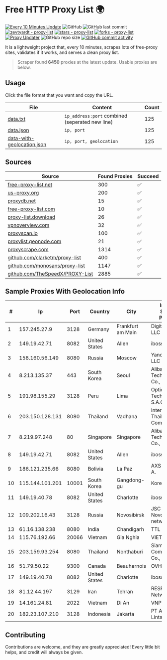 
# Free HTTP Proxy List 🌍

[![Every 10 Minutes Update](https://github.com/mertguvencli/http-proxy-list/actions/workflows/main.yml/badge.svg?branch=main)](https://github.com/mertguvencli/http-proxy-list/actions/workflows/main.yml)
![GitHub](https://img.shields.io/github/license/mertguvencli/http-proxy-list)
![GitHub last commit](https://img.shields.io/github/last-commit/mertguvencli/http-proxy-list)
[![zevtyardt - proxy-list](https://img.shields.io/static/v1?label=zevtyardt&message=proxy-list&color=blue&logo=github)](https://github.com/zevtyardt/proxy-list "Go to GitHub repo")
[![stars - proxy-list](https://img.shields.io/github/stars/zevtyardt/proxy-list?style=social)](https://github.com/zevtyardt/proxy-list)
[![forks - proxy-list](https://img.shields.io/github/forks/zevtyardt/proxy-list?style=social)](https://github.com/zevtyardt/proxy-list)
[![Proxy Updater](https://github.com/zevtyardt/proxy-list/workflows/Proxy%20Updater/badge.svg)](https://github.com/zevtyardt/proxy-list/actions?query=workflow:"Proxy+Updater")
![GitHub repo size](https://img.shields.io/github/repo-size/zevtyardt/proxy-list)
[![GitHub commit activity](https://img.shields.io/github/commit-activity/m/zevtyardt/proxy-list?logo=commits)](https://github.com/zevtyardt/proxy-list/commits/main)

It is a lightweight project that, every 10 minutes, scrapes lots of free-proxy sites, validates if it works, and serves a clean proxy list.

> Scraper found **6450** proxies at the latest update. Usable proxies are below.

## Usage

Click the file format that you want and copy the URL.

|File|Content|Count|
|----|-------|-----|
|[data.txt](https://raw.githubusercontent.com/mertguvencli/http-proxy-list/main/proxy-list/data.txt)|`ip_address:port` combined (seperated new line)|125|
|[data.json](https://raw.githubusercontent.com/mertguvencli/http-proxy-list/main/proxy-list/data.json)|`ip, port`|125|
|[data-with-geolocation.json](https://raw.githubusercontent.com/mertguvencli/http-proxy-list/main/proxy-list/data-with-geolocation.json)|`ip, port, geolocation`|125|

## Sources

|Source|Found Proxies|Succeed|
|------|-------------|-------|
|[free-proxy-list.net](https://free-proxy-list.net)|300|✅|
|[us-proxy.org](https://www.us-proxy.org)|200|✅|
|[proxydb.net](http://proxydb.net)|15|✅|
|[free-proxy-list.com](https://free-proxy-list.com/?page=&port=&type%5B%5D=http&type%5B%5D=https&up_time=0&search=Search)|10|✅|
|[proxy-list.download](https://www.proxy-list.download/HTTP)|26|✅|
|[vpnoverview.com](https://vpnoverview.com/privacy/anonymous-browsing/free-proxy-servers)|32|✅|
|[proxyscan.io](https://www.proxyscan.io)|100|✅|
|[proxylist.geonode.com](https://proxylist.geonode.com/api/proxy-list?limit=300&page=1&sort_by=lastChecked&sort_type=desc&protocols=http,https)|21|✅|
|[proxyscrape.com](https://api.proxyscrape.com/v2/?request=displayproxies&protocol=http&timeout=10000&country=all&ssl=all&anonymity=all)|1314|✅|
|[github.com/clarketm/proxy-list](https://raw.githubusercontent.com/clarketm/proxy-list/master/proxy-list-raw.txt)|400|✅|
|[github.com/monosans/proxy-list](https://raw.githubusercontent.com/monosans/proxy-list/main/proxies/http.txt)|1147|✅|
|[github.com/TheSpeedX/PROXY-List](https://raw.githubusercontent.com/TheSpeedX/PROXY-List/master/http.txt)|2885|✅|


## Sample Proxies With Geolocation Info

|#|Ip|Port|Country|City|Internet Service Provider|
|-|--|----|-------|----|-------------------------|
|1|157.245.27.9|3128|Germany|Frankfurt am Main|DigitalOcean, LLC|
|2|149.19.42.71|8082|United States|Allen|iboss, inc|
|3|158.160.56.149|8080|Russia|Moscow|Yandex.Cloud LLC|
|4|8.213.135.37|443|South Korea|Seoul|Alibaba (US) Technology Co., Ltd.|
|5|191.98.155.29|3128|Peru|Lima|Optical Technologies S.A.C.|
|6|203.150.128.131|8080|Thailand|Vadhana|Internet Thailand Company Ltd|
|7|8.219.97.248|80|Singapore|Singapore|Alibaba (US) Technology Co., Ltd.|
|8|149.19.42.71|8082|United States|Allen|iboss, inc|
|9|186.121.235.66|8080|Bolivia|La Paz|AXS Bolivia S. A.|
|10|115.144.101.201|10001|South Korea|Gangdong-gu|Korea Telecom|
|11|149.19.40.78|8082|United States|Charlotte|iboss, inc|
|12|109.202.16.43|3128|Russia|Novosibirsk|JSC Avantel. Novosibirsk network|
|13|61.16.138.238|8080|India|Chandigarh|TTL|
|14|115.76.192.66|20066|Vietnam|Gia Nghia|VIETELGPRS|
|15|203.159.93.254|8080|Thailand|Nonthaburi|Siamdata Communication Co., ltd.|
|16|51.79.50.22|9300|Canada|Beauharnois|OVH SAS|
|17|149.19.40.78|8082|United States|Charlotte|iboss, inc|
|18|81.12.44.197|3129|Iran|Tehran|RESPINA Networks|
|19|14.161.24.81|2022|Vietnam|Di An|VNPT|
|20|182.23.107.210|3128|Indonesia|Jakarta|PT Aplikanusa Lintasarta|



## Contributing

Contributions are welcome, and they are greatly appreciated! Every
little bit helps, and credit will always be given.

